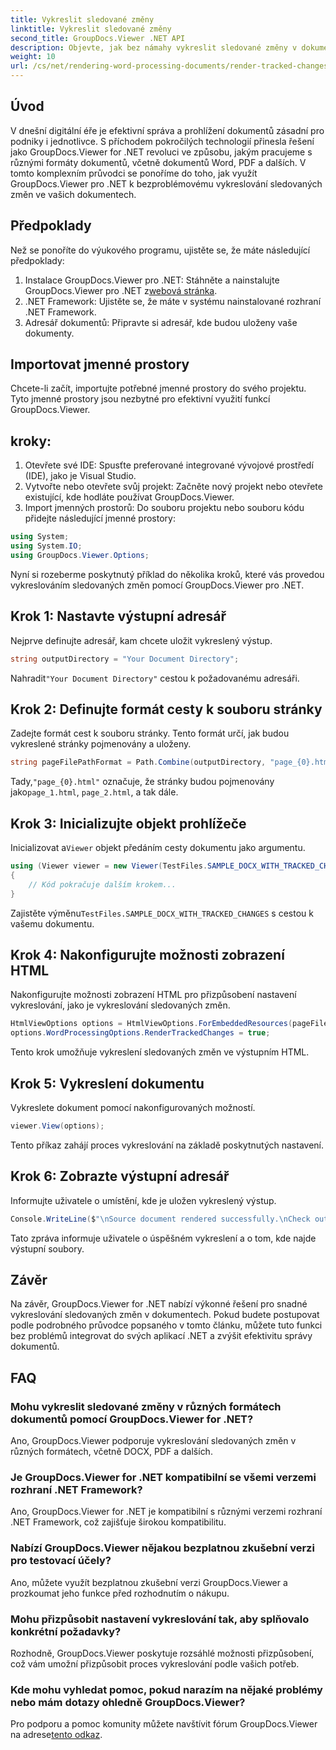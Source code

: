 ```yaml
---
title: Vykreslit sledované změny
linktitle: Vykreslit sledované změny
second_title: GroupDocs.Viewer .NET API
description: Objevte, jak bez námahy vykreslit sledované změny v dokumentech pomocí GroupDocs.Viewer pro .NET. Zvyšte efektivitu správy dokumentů.
weight: 10
url: /cs/net/rendering-word-processing-documents/render-tracked-changes/
---
```

## Úvod
V dnešní digitální éře je efektivní správa a prohlížení dokumentů zásadní pro podniky i jednotlivce. S příchodem pokročilých technologií přinesla řešení jako GroupDocs.Viewer for .NET revoluci ve způsobu, jakým pracujeme s různými formáty dokumentů, včetně dokumentů Word, PDF a dalších. V tomto komplexním průvodci se ponoříme do toho, jak využít GroupDocs.Viewer pro .NET k bezproblémovému vykreslování sledovaných změn ve vašich dokumentech.
## Předpoklady
Než se ponoříte do výukového programu, ujistěte se, že máte následující předpoklady:
1. Instalace GroupDocs.Viewer pro .NET: Stáhněte a nainstalujte GroupDocs.Viewer pro .NET z[webová stránka](https://releases.groupdocs.com/viewer/net/).
2. .NET Framework: Ujistěte se, že máte v systému nainstalované rozhraní .NET Framework.
3. Adresář dokumentů: Připravte si adresář, kde budou uloženy vaše dokumenty.

## Importovat jmenné prostory
Chcete-li začít, importujte potřebné jmenné prostory do svého projektu. Tyto jmenné prostory jsou nezbytné pro efektivní využití funkcí GroupDocs.Viewer.
## kroky:
1. Otevřete své IDE: Spusťte preferované integrované vývojové prostředí (IDE), jako je Visual Studio.
2. Vytvořte nebo otevřete svůj projekt: Začněte nový projekt nebo otevřete existující, kde hodláte používat GroupDocs.Viewer.
3. Import jmenných prostorů: Do souboru projektu nebo souboru kódu přidejte následující jmenné prostory:
```csharp
using System;
using System.IO;
using GroupDocs.Viewer.Options;
```

Nyní si rozeberme poskytnutý příklad do několika kroků, které vás provedou vykreslováním sledovaných změn pomocí GroupDocs.Viewer pro .NET.
## Krok 1: Nastavte výstupní adresář
Nejprve definujte adresář, kam chcete uložit vykreslený výstup.
```csharp
string outputDirectory = "Your Document Directory";
```
 Nahradit`"Your Document Directory"` cestou k požadovanému adresáři.
## Krok 2: Definujte formát cesty k souboru stránky
Zadejte formát cest k souboru stránky. Tento formát určí, jak budou vykreslené stránky pojmenovány a uloženy.
```csharp
string pageFilePathFormat = Path.Combine(outputDirectory, "page_{0}.html");
```
 Tady,`"page_{0}.html"` označuje, že stránky budou pojmenovány jako`page_1.html`, `page_2.html`, a tak dále.
## Krok 3: Inicializujte objekt prohlížeče
 Inicializovat a`Viewer` objekt předáním cesty dokumentu jako argumentu.
```csharp
using (Viewer viewer = new Viewer(TestFiles.SAMPLE_DOCX_WITH_TRACKED_CHANGES))
{
    // Kód pokračuje dalším krokem...
}
```
 Zajistěte výměnu`TestFiles.SAMPLE_DOCX_WITH_TRACKED_CHANGES` s cestou k vašemu dokumentu.
## Krok 4: Nakonfigurujte možnosti zobrazení HTML
Nakonfigurujte možnosti zobrazení HTML pro přizpůsobení nastavení vykreslování, jako je vykreslování sledovaných změn.
```csharp
HtmlViewOptions options = HtmlViewOptions.ForEmbeddedResources(pageFilePathFormat);
options.WordProcessingOptions.RenderTrackedChanges = true;
```
Tento krok umožňuje vykreslení sledovaných změn ve výstupním HTML.
## Krok 5: Vykreslení dokumentu
Vykreslete dokument pomocí nakonfigurovaných možností.
```csharp
viewer.View(options);
```
Tento příkaz zahájí proces vykreslování na základě poskytnutých nastavení.
## Krok 6: Zobrazte výstupní adresář
Informujte uživatele o umístění, kde je uložen vykreslený výstup.
```csharp
Console.WriteLine($"\nSource document rendered successfully.\nCheck output in {outputDirectory}.");
```
Tato zpráva informuje uživatele o úspěšném vykreslení a o tom, kde najde výstupní soubory.

## Závěr
Na závěr, GroupDocs.Viewer for .NET nabízí výkonné řešení pro snadné vykreslování sledovaných změn v dokumentech. Pokud budete postupovat podle podrobného průvodce popsaného v tomto článku, můžete tuto funkci bez problémů integrovat do svých aplikací .NET a zvýšit efektivitu správy dokumentů.
## FAQ
### Mohu vykreslit sledované změny v různých formátech dokumentů pomocí GroupDocs.Viewer for .NET?
Ano, GroupDocs.Viewer podporuje vykreslování sledovaných změn v různých formátech, včetně DOCX, PDF a dalších.
### Je GroupDocs.Viewer for .NET kompatibilní se všemi verzemi rozhraní .NET Framework?
Ano, GroupDocs.Viewer for .NET je kompatibilní s různými verzemi rozhraní .NET Framework, což zajišťuje širokou kompatibilitu.
### Nabízí GroupDocs.Viewer nějakou bezplatnou zkušební verzi pro testovací účely?
Ano, můžete využít bezplatnou zkušební verzi GroupDocs.Viewer a prozkoumat jeho funkce před rozhodnutím o nákupu.
### Mohu přizpůsobit nastavení vykreslování tak, aby splňovalo konkrétní požadavky?
Rozhodně, GroupDocs.Viewer poskytuje rozsáhlé možnosti přizpůsobení, což vám umožní přizpůsobit proces vykreslování podle vašich potřeb.
### Kde mohu vyhledat pomoc, pokud narazím na nějaké problémy nebo mám dotazy ohledně GroupDocs.Viewer?
 Pro podporu a pomoc komunity můžete navštívit fórum GroupDocs.Viewer na adrese[tento odkaz](https://forum.groupdocs.com/c/viewer/9).